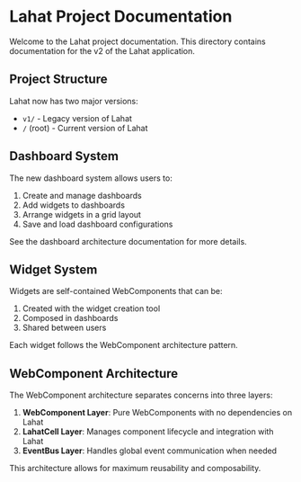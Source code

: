 # Lahat Project Documentation

Welcome to the Lahat project documentation. This directory contains documentation for the v2 of the Lahat application.

## Project Structure

Lahat now has two major versions:

- `v1/` - Legacy version of Lahat
- `/` (root) - Current version of Lahat

## Dashboard System

The new dashboard system allows users to:

1. Create and manage dashboards
2. Add widgets to dashboards
3. Arrange widgets in a grid layout
4. Save and load dashboard configurations

See the dashboard architecture documentation for more details.

## Widget System

Widgets are self-contained WebComponents that can be:

1. Created with the widget creation tool
2. Composed in dashboards
3. Shared between users

Each widget follows the WebComponent architecture pattern.

## WebComponent Architecture

The WebComponent architecture separates concerns into three layers:

1. **WebComponent Layer**: Pure WebComponents with no dependencies on Lahat
2. **LahatCell Layer**: Manages component lifecycle and integration with Lahat
3. **EventBus Layer**: Handles global event communication when needed

This architecture allows for maximum reusability and composability.